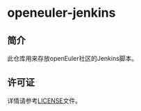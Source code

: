 #  openeuler-jenkins

## 简介

此仓库用来存放openEuler社区的Jenkins脚本。

## 许可证

详情请参考[LICENSE](https://gitee.com/openeuler/openeuler-jenkins/blob/ac397ce3e078937c700df6fb8de0e1b065ee4218/LICENSE)文件。